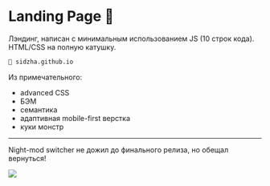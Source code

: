 # Landing Page 🍪


Лэндинг, написан c минимальным использованием JS (10 строк кода). HTML/CSS на полную катушку.

```sh
🔗 sidzha.github.io
```

Из примечательного: 
+ advanced CSS
+ БЭМ
+ семантика
+ адаптивная mobile-first верстка
+ куки монстр

---

Night-mod switcher не дожил до финального релиза, но обещал вернуться!

![](https://github.com/sidzha/sidzha.github.io/blob/master/landing-switch.gif)
